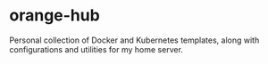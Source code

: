 # orange-hub
Personal collection of Docker and Kubernetes templates, along with configurations and utilities for my home server.
